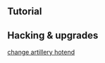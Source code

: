 

## Tutorial

## Hacking & upgrades

[change artillery hotend](https://e3d-online.dozuki.com/Guide/Hemera+Artillery+(Evnovo)+Sidewinder+X1+(Up+to+V3)/118)
<!--stackedit_data:
eyJoaXN0b3J5IjpbLTE2NDc0OTQ1MDBdfQ==
-->